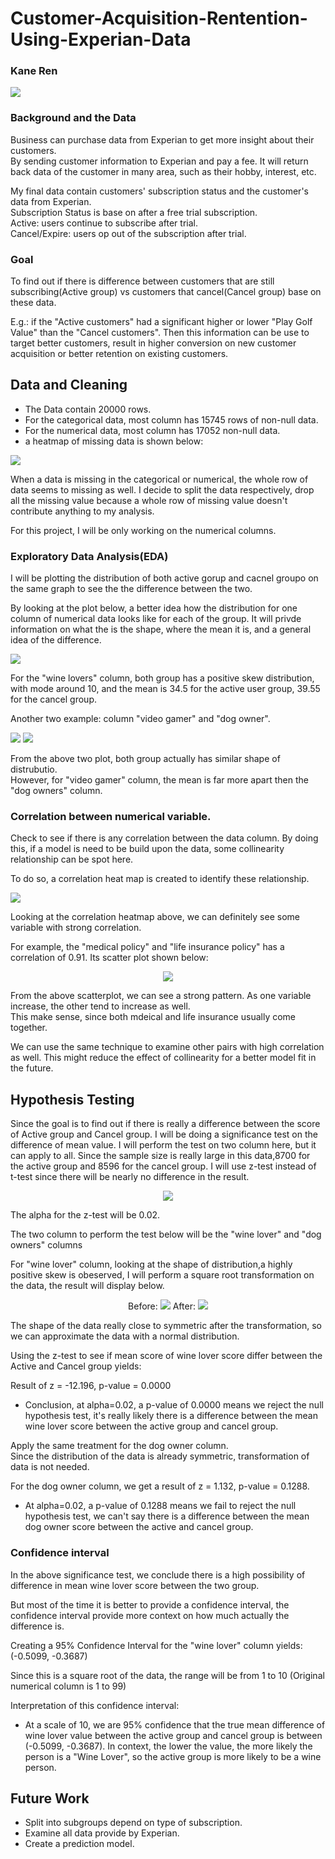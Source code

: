 # Customer-Acquisition-Rentention-Using-Experian-Data
### Kane Ren
<img src="image/experian.png">

### Background and the Data

Business can purchase data from Experian to get more insight about their customers.
<br>
By sending customer information to Experian and pay a fee. It will return back data of the customer in many area, such as their hobby, interest, etc.

My final data contain customers' subscription status and the customer's data from Experian.
<br>
Subscription Status is base on after a free trial subscription.
<br>
Active: users continue to subscribe after trial.<br>
Cancel/Expire: users op out of the subscription after trial.
### Goal
To find out if there is difference between customers that are still subscribing(Active group) vs customers that cancel(Cancel group) base on these data.

E.g.: if the "Active customers" had a significant higher or lower "Play Golf Value" than the "Cancel customers". Then this information can be use to target better customers, result in higher conversion on new customer acquisition or better retention on existing customers.

## Data and Cleaning
- The Data contain 20000 rows.
- For the categorical data, most column has 15745 rows of non-null data.
- For the numerical data,  most column has 17052 non-null data.
- a heatmap of missing data is shown below:

<img src="image/missing data.png">

When a data is missing in the categorical or numerical, the whole row of data seems to missing as well. I decide to split the data respectively, drop all the missing value because a whole row of missing value doesn't contribute anything to my analysis.

For this project, I will be only working on the numerical columns.

### Exploratory Data Analysis(EDA)
I will be plotting the distribution of both active gorup and cacnel groupo on the same graph to see the the difference between the two.

By looking at the plot below, a better idea how the distribution for one column of numerical data looks like for each of the group. It will privde information on what the is the shape, where the mean it is, and a general idea of the difference.

<img src="image/ wine lovers.png">

For the "wine lovers" column, both group has a positive skew distribution, with mode around 10, and the mean is 34.5 for the active user group, 39.55 for the cancel group.

Another two example: column "video gamer" and "dog owner".

<img src="image/video gamer.png">
<img src="image/ dog owners.png">

From the above two plot, both group actually has similar shape of distrubutio.<br>
However, for "video gamer" column, the mean is far more apart then the "dog owners" column.

### Correlation between numerical variable.
Check to see if there is any correlation between the data column. By doing this, if a model is need to be build upon the data, some collinearity relationship can be spot here.

To do so, a correlation heat map is created to identify these relationship.

<img align="center" src="image/corr heatmap.png">

Looking at the correlation heatmap above, we can definitely see some variable with strong correlation.

For example, the "medical policy" and "life insurance policy" has a correlation of 0.91. Its scatter plot shown below:

<p align="center">
<img src="image/sample scatter.png">
</p>

From the above scatterplot, we can see a strong pattern. As one variable increase, the other tend to increase as well.
<BR>
This make sense, since both mdeical and life insurance usually come together.

We can use the same technique to examine other pairs with high correlation as well. This might reduce the effect of collinearity for a better model fit in the future.

## Hypothesis Testing

Since the goal is to find out if there is really a difference between the score of Active group and Cancel group. I will be doing a  significance test on the difference of mean value. I will perform the test on two column here, but it can apply to all. Since the sample size is really large in this data,8700 for the active group and 8596 for the cancel group. I will use z-test instead of t-test since there will be nearly no difference in the result.

<p align="center">
<img src="image/null and alt.png">
</p>

The alpha for the z-test will be 0.02.

The two column to perform the test below will be the "wine lover" and "dog owners" columns

For "wine lover" column, looking at the shape of distribution,a highly positive skew is obeserved, I will perform a square root transformation on the data, the result will display below.<BR>
<p align="center">
Before:
<img src="image/ wine lovers.png">
After:
<img src="image/data transform.png">
</p>

The shape of the data really close to symmetric after the transformation, so we can approximate the data with a normal distribution.

Using the z-test to see if mean score of wine lover score differ between the Active and Cancel group yields:

Result of z = -12.196, p-value = 0.0000

- Conclusion, at alpha=0.02, a p-value of 0.0000 means we reject the null hypothesis test, it's really likely there is a difference between the mean wine lover score between the active group and cancel group.

Apply the same treatment for the dog owner column.
<BR>
Since the distribution of the data is already symmetric, transformation of data is not needed.

For the dog owner column, we get a result of z = 1.132, p-value = 0.1288.

- At alpha=0.02, a p-value of 0.1288 means we fail to reject the null hypothesis test, we can't say there is a difference between the mean dog owner score between the active and cancel group.

### Confidence interval
In the above significance test, we conclude there is a high possibility of difference in mean wine lover score between the two group. <BR>

But most of the time it is better to provide a confidence interval, the confidence interval provide more context on how much actually the difference is.

Creating a 95% Confidence Interval for the "wine lover" column yields: (-0.5099, -0.3687)

Since this is a square root of the data, the range will be from 1 to 10 (Original numerical column is 1 to 99)

Interpretation of this confidence interval:
- At a scale of 10, we are 95% confidence that the true mean difference of wine lover value between the active group and cancel group is between (-0.5099, -0.3687). In context, the lower the value, the more likely the person is a "Wine Lover", so the active group is more likely to be a wine person.

## Future Work
- Split into subgroups depend on type of subscription.
- Examine all data provide by Experian.
- Create a prediction model.
